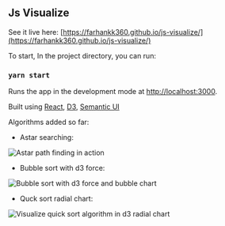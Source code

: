 ## Js Visualize

See it live here: [https://farhankk360.github.io/js-visualize/](https://farhankk360.github.io/js-visualize/)

To start, In the project directory, you can run:

### `yarn start`

Runs the app in the development mode at [http://localhost:3000](http://localhost:3000).<br />

Built using [React](https://reactjs.org/), [D3](https://d3js.org/), [Semantic UI](https://react.semantic-ui.com/)

Algorithms added so far:

- Astar searching:

![Astar path finding in action](https://www.dropbox.com/s/twb7pq488vj0oza/astar.gif?raw=1)

- Bubble sort with d3 force:

![Bubble sort with d3 force and bubble chart](https://www.dropbox.com/s/0xiiu8sg1vd186m/bubble-sort.gif?raw=1)

- Quck sort radial chart:

![Visualize quick sort algorithm in d3 radial chart](https://www.dropbox.com/s/urojm5cbs2ooh72/quick-sort.gif?raw=1)
